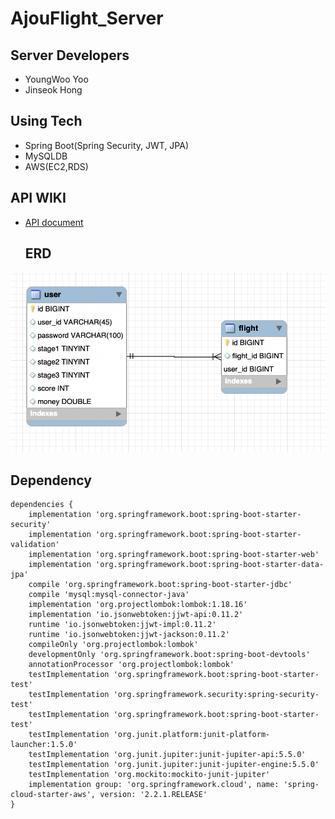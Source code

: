 # AjouFlight_Server

## Server Developers
- YoungWoo Yoo 
- Jinseok Hong

## Using Tech
 - Spring Boot(Spring Security, JWT, JPA)
 - MySQLDB
 - AWS(EC2,RDS) 

  ## API WIKI 
- [API document](https://github.com/AjouFlight/AjouFlight_Server/wiki)   


  ## ERD
![임시 ERD](./img/erd.png)

  ## Dependency
```
dependencies {
    implementation 'org.springframework.boot:spring-boot-starter-security'
    implementation 'org.springframework.boot:spring-boot-starter-validation'
    implementation 'org.springframework.boot:spring-boot-starter-web'
    implementation 'org.springframework.boot:spring-boot-starter-data-jpa'
    compile 'org.springframework.boot:spring-boot-starter-jdbc'
    compile 'mysql:mysql-connector-java'
    implementation 'org.projectlombok:lombok:1.18.16'
    implementation 'io.jsonwebtoken:jjwt-api:0.11.2'
    runtime 'io.jsonwebtoken:jjwt-impl:0.11.2'
    runtime 'io.jsonwebtoken:jjwt-jackson:0.11.2'
    compileOnly 'org.projectlombok:lombok'
    developmentOnly 'org.springframework.boot:spring-boot-devtools'
    annotationProcessor 'org.projectlombok:lombok'
    testImplementation 'org.springframework.boot:spring-boot-starter-test'
    testImplementation 'org.springframework.security:spring-security-test'
    testImplementation 'org.springframework.boot:spring-boot-starter-test'
    testImplementation 'org.junit.platform:junit-platform-launcher:1.5.0'
    testImplementation 'org.junit.jupiter:junit-jupiter-api:5.5.0'
    testImplementation 'org.junit.jupiter:junit-jupiter-engine:5.5.0'
    testImplementation 'org.mockito:mockito-junit-jupiter'
    implementation group: 'org.springframework.cloud', name: 'spring-cloud-starter-aws', version: '2.2.1.RELEASE'
}
```

